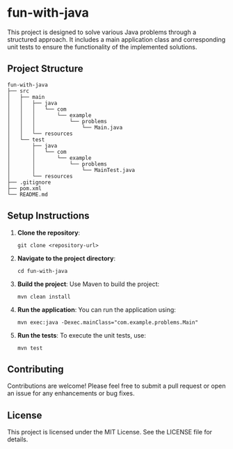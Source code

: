 # fun-with-java

This project is designed to solve various Java problems through a structured approach. It includes a main application class and corresponding unit tests to ensure the functionality of the implemented solutions.

## Project Structure

```
fun-with-java
├── src
│   ├── main
│   │   ├── java
│   │   │   └── com
│   │   │       └── example
│   │   │           └── problems
│   │   │               └── Main.java
│   │   └── resources
│   └── test
│       ├── java
│       │   └── com
│       │       └── example
│       │           └── problems
│       │               └── MainTest.java
│       └── resources
├── .gitignore
├── pom.xml
└── README.md
```

## Setup Instructions

1. **Clone the repository**:
   ```
   git clone <repository-url>
   ```

2. **Navigate to the project directory**:
   ```
   cd fun-with-java
   ```

3. **Build the project**:
   Use Maven to build the project:
   ```
   mvn clean install
   ```

4. **Run the application**:
   You can run the application using:
   ```
   mvn exec:java -Dexec.mainClass="com.example.problems.Main"
   ```

5. **Run the tests**:
   To execute the unit tests, use:
   ```
   mvn test
   ```

## Contributing

Contributions are welcome! Please feel free to submit a pull request or open an issue for any enhancements or bug fixes.

## License

This project is licensed under the MIT License. See the LICENSE file for details.